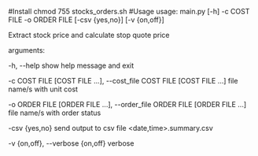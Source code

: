 #Install
chmod 755 stocks_orders.sh
#Usage
usage: main.py [-h] -c COST FILE -o ORDER FILE [-csv {yes,no}] [-v {on,off}]

Extract stock price and calculate stop quote price

arguments:

  -h, --help            show help message and exit

  -c COST FILE [COST FILE ...], --cost_file COST FILE [COST FILE ...]
                        file name/s with unit cost

  -o ORDER FILE [ORDER FILE ...], --order_file ORDER FILE [ORDER FILE ...]
                        file name/s with order status

  -csv {yes,no}         send output to csv file <date,time>.summary.csv

  -v {on,off}, --verbose {on,off}
                        verbose
